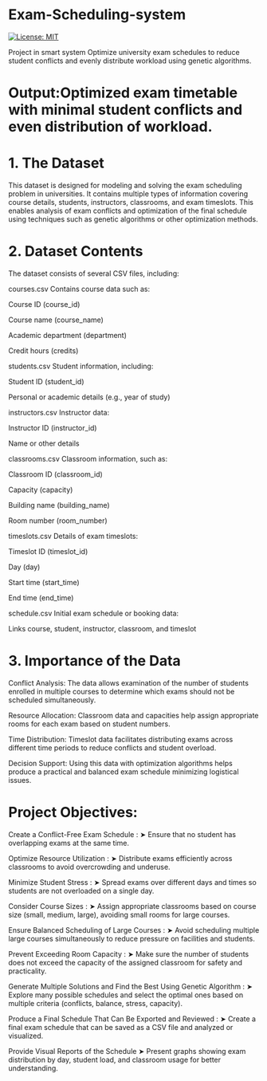  # Exam-Scheduling-system 
 
 
 
 [![License: MIT](https://img.shields.io/badge/License-MIT-green.svg)](./LICENSE)

 Project in smart system 
Optimize university exam schedules to reduce student conflicts and evenly 
distribute workload using genetic algorithms.


# Output:Optimized exam timetable with minimal student conflicts and even distribution of workload. 

# 1. The Dataset
This dataset is designed for modeling and solving the exam scheduling problem in universities. It contains multiple types of information covering course details, students, instructors, classrooms, and exam timeslots. This enables analysis of exam conflicts and optimization of the final schedule using techniques such as genetic algorithms or other optimization methods.

# 2. Dataset Contents
The dataset consists of several CSV files, including:

courses.csv
Contains course data such as:

Course ID (course_id)

Course name (course_name)

Academic department (department)

Credit hours (credits)

students.csv
Student information, including:

Student ID (student_id)

Personal or academic details (e.g., year of study)

instructors.csv
Instructor data:

Instructor ID (instructor_id)

Name or other details

classrooms.csv
Classroom information, such as:

Classroom ID (classroom_id)

Capacity (capacity)

Building name (building_name)

Room number (room_number)

timeslots.csv
Details of exam timeslots:

Timeslot ID (timeslot_id)

Day (day)

Start time (start_time)

End time (end_time)

schedule.csv
Initial exam schedule or booking data:

Links course, student, instructor, classroom, and timeslot

 # 3. Importance of the Data
Conflict Analysis:
The data allows examination of the number of students enrolled in multiple courses to determine which exams should not be scheduled simultaneously.

Resource Allocation:
Classroom data and capacities help assign appropriate rooms for each exam based on student numbers.

Time Distribution:
Timeslot data facilitates distributing exams across different time periods to reduce conflicts and student overload.

Decision Support:
Using this data with optimization algorithms helps produce a practical and balanced exam schedule minimizing logistical issues.


  # Project Objectives:
Create a Conflict-Free Exam Schedule : 
➤ Ensure that no student has overlapping exams at the same time.

 Optimize Resource Utilization :
➤ Distribute exams efficiently across classrooms to avoid overcrowding and underuse.

 Minimize Student Stress :
➤ Spread exams over different days and times so students are not overloaded on a single day.

 Consider Course Sizes :
➤ Assign appropriate classrooms based on course size (small, medium, large), avoiding small rooms for large courses.

 Ensure Balanced Scheduling of Large Courses :
➤ Avoid scheduling multiple large courses simultaneously to reduce pressure on facilities and students.

 Prevent Exceeding Room Capacity :
➤ Make sure the number of students does not exceed the capacity of the assigned classroom for safety and practicality.

 Generate Multiple Solutions and Find the Best Using Genetic Algorithm :
➤ Explore many possible schedules and select the optimal ones based on multiple criteria (conflicts, balance, stress, capacity).

Produce a Final Schedule That Can Be Exported and Reviewed :
➤ Create a final exam schedule that can be saved as a CSV file and analyzed or visualized.

Provide Visual Reports of the Schedule
➤ Present graphs showing exam distribution by day, student load, and classroom usage for better understanding.

